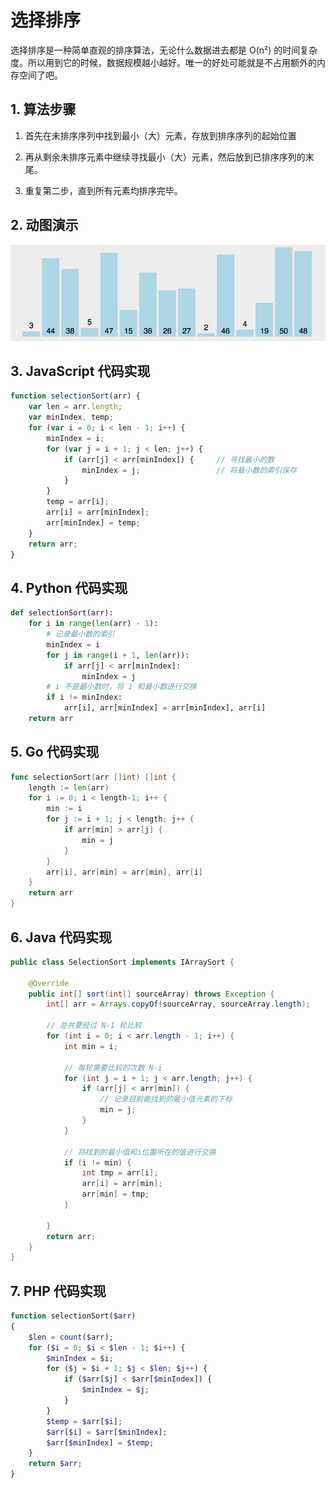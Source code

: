 # 选择排序

选择排序是一种简单直观的排序算法，无论什么数据进去都是 O(n²) 的时间复杂度。所以用到它的时候，数据规模越小越好。唯一的好处可能就是不占用额外的内存空间了吧。


## 1. 算法步骤

1. 首先在未排序序列中找到最小（大）元素，存放到排序序列的起始位置

2. 再从剩余未排序元素中继续寻找最小（大）元素，然后放到已排序序列的末尾。

3. 重复第二步，直到所有元素均排序完毕。


## 2. 动图演示

![动图演示](pics/selectionSort.gif)


## 3. JavaScript 代码实现

```js
function selectionSort(arr) {
    var len = arr.length;
    var minIndex, temp;
    for (var i = 0; i < len - 1; i++) {
        minIndex = i;
        for (var j = i + 1; j < len; j++) {
            if (arr[j] < arr[minIndex]) {     // 寻找最小的数
                minIndex = j;                 // 将最小数的索引保存
            }
        }
        temp = arr[i];
        arr[i] = arr[minIndex];
        arr[minIndex] = temp;
    }
    return arr;
}
```

## 4. Python 代码实现

```python
def selectionSort(arr):
    for i in range(len(arr) - 1):
        # 记录最小数的索引
        minIndex = i
        for j in range(i + 1, len(arr)):
            if arr[j] < arr[minIndex]:
                minIndex = j
        # i 不是最小数时，将 i 和最小数进行交换
        if i != minIndex:
            arr[i], arr[minIndex] = arr[minIndex], arr[i]
    return arr
```

## 5. Go 代码实现

```go
func selectionSort(arr []int) []int {
	length := len(arr)
	for i := 0; i < length-1; i++ {
		min := i
		for j := i + 1; j < length; j++ {
			if arr[min] > arr[j] {
				min = j
			}
		}
		arr[i], arr[min] = arr[min], arr[i]
	}
	return arr
}
```

## 6. Java 代码实现

```java
public class SelectionSort implements IArraySort {

    @Override
    public int[] sort(int[] sourceArray) throws Exception {
        int[] arr = Arrays.copyOf(sourceArray, sourceArray.length);

        // 总共要经过 N-1 轮比较
        for (int i = 0; i < arr.length - 1; i++) {
            int min = i;

            // 每轮需要比较的次数 N-i
            for (int j = i + 1; j < arr.length; j++) {
                if (arr[j] < arr[min]) {
                    // 记录目前能找到的最小值元素的下标
                    min = j;
                }
            }

            // 将找到的最小值和i位置所在的值进行交换
            if (i != min) {
                int tmp = arr[i];
                arr[i] = arr[min];
                arr[min] = tmp;
            }

        }
        return arr;
    }
}
```

## 7. PHP 代码实现

```php
function selectionSort($arr)
{
    $len = count($arr);
    for ($i = 0; $i < $len - 1; $i++) {
        $minIndex = $i;
        for ($j = $i + 1; $j < $len; $j++) {
            if ($arr[$j] < $arr[$minIndex]) {
                $minIndex = $j;
            }
        }
        $temp = $arr[$i];
        $arr[$i] = $arr[$minIndex];
        $arr[$minIndex] = $temp;
    }
    return $arr;
}
```

